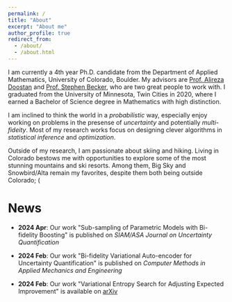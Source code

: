 ```yaml
---
permalink: /
title: "About"
excerpt: "About me"
author_profile: true
redirect_from: 
  - /about/
  - /about.html
---
```


I am currently a 4th year Ph.D. candidate from the Department of Applied Mathematics, University of Colorado, Boulder.
My advisors are [Prof. Alireza Doostan](https://www.colorado.edu/aerospace/alireza-doostan) and [Prof. Stephen Becker](https://amath.colorado.edu/faculty/becker/), who are two great people to work with. 
I graduated from the University of Minnesota, Twin Cities in 2020, where I earned a Bachelor of Science degree in Mathematics with high distinction.

I am inclined to think the world in a *probabilistic* way, especially enjoy working on problems in the presense of *uncertainty* and potentially *multi-fideity*. Most of my research works focus on designing clever algorithms in *statistical inference* and *optimization*. 

Outside of my research, I am passionate about skiing and hiking. Living in Colorado bestows me with opportunities to explore some of the most stunning mountains and ski resorts. Among them, Big Sky and Snowbird/Alta remain my favorites, despite them both being outside Colorado; (

News
======
- **2024 Apr**: Our work "Sub-sampling of Parametric Models with Bi-fidelity Boosting" is published on *SIAM/ASA Journal on Uncertainty Quantification*

- **2024 Feb**: Our work "Bi-fidelity Variational Auto-encoder for Uncertainty Quantification" is published on *Computer Methods in Applied Mechanics and Engineering*

- **2024 Feb**: Our work "Variational Entropy Search for Adjusting Expected Improvement" is available on [arXiv](https://arxiv.org/abs/2402.11345)